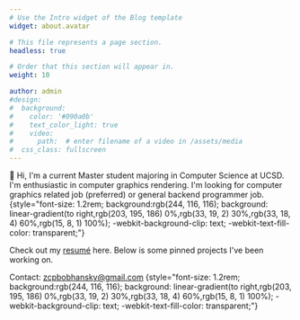 ```yaml
---
# Use the Intro widget of the Blog template
widget: about.avatar

# This file represents a page section.
headless: true

# Order that this section will appear in.
weight: 10

author: admin
#design:
#  background:
#    color: '#090a0b'
#    text_color_light: true
#    video:
#      path:  # enter filename of a video in /assets/media
#  css_class: fullscreen
---
```


👋 Hi, I'm a current Master student majoring in Computer Science at UCSD. 
I'm enthusiastic in computer graphics rendering. I'm looking for computer graphics related job (preferred) or general backend programmer job.
{style="font-size: 1.2rem; background:rgb(244, 116, 116); background: linear-gradient(to right,rgb(203, 195, 186) 0%,rgb(33, 19, 2) 30%,rgb(33, 18, 4) 60%,rgb(15, 8, 1) 100%); -webkit-background-clip: text; -webkit-text-fill-color: transparent;"}

Check out my [resumé](/about/) here. Below is some pinned projects I've been working on.

Contact: zcpbobhansky@gmail.com
{style="font-size: 1.2rem; background:rgb(244, 116, 116); background: linear-gradient(to right,rgb(203, 195, 186) 0%,rgb(33, 19, 2) 30%,rgb(33, 18, 4) 60%,rgb(15, 8, 1) 100%); -webkit-background-clip: text; -webkit-text-fill-color: transparent;"}
